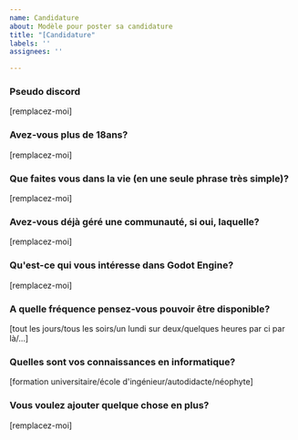 ```yaml
---
name: Candidature
about: Modèle pour poster sa candidature
title: "[Candidature"
labels: ''
assignees: ''

---
```


### Pseudo discord
[remplacez-moi]

### Avez-vous plus de 18ans?
[remplacez-moi]

### Que faites vous dans la vie (en une seule phrase très simple)?
[remplacez-moi]

### Avez-vous déjà géré une communauté, si oui, laquelle?
[remplacez-moi]

### Qu'est-ce qui vous intéresse dans Godot Engine?
[remplacez-moi]

### A quelle fréquence pensez-vous pouvoir être disponible?
[tout les jours/tous les soirs/un lundi sur deux/quelques heures par ci par là/...]

### Quelles sont vos connaissances en informatique?
[formation universitaire/école d'ingénieur/autodidacte/néophyte]

### Vous voulez ajouter quelque chose en plus?
[remplacez-moi]
